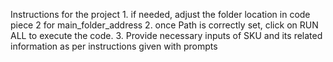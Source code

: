 Instructions for the project
    1. if needed, adjust the folder location in code piece 2 for main_folder_address
    2. once Path is correctly set, click on RUN ALL to execute the code. 
    3. Provide necessary inputs of SKU and its related information as per instructions given with prompts
